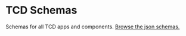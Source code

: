 TCD Schemas
========

Schemas for all TCD apps and components. [Browse the json schemas.](https://schemas.truecrimedaily.com/)
